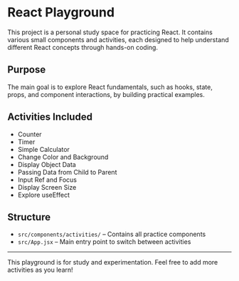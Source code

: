 # React Playground
This project is a personal study space for practicing React. It contains various small components and activities, each designed to help understand different React concepts through hands-on coding.

## Purpose
The main goal is to explore React fundamentals, such as hooks, state, props, and component interactions, by building practical examples.

## Activities Included
- Counter
- Timer
- Simple Calculator
- Change Color and Background
- Display Object Data
- Passing Data from Child to Parent
- Input Ref and Focus
- Display Screen Size
- Explore useEffect

## Structure

- `src/components/activities/` – Contains all practice components
- `src/App.jsx` – Main entry point to switch between activities

---

This playground is for study and experimentation. Feel free to add more activities as you learn!